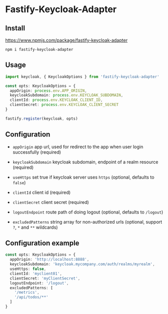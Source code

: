 # Fastify-Keycloak-Adapter

## Install

https://www.npmjs.com/package/fastify-keycloak-adapter

```
npm i fastify-keycloak-adapter
```

## Usage

```typescript
import keycloak, { KeycloakOptions } from 'fastify-keycloak-adapter'

const opts: KeycloakOptions = {
  appOrigin: process.env.APP_ORIGIN,
  keycloakSubdomain: process.env.KEYCLOAK_SUBDOMAIN,
  clientId: process.env.KEYCLOAK_CLIENT_ID,
  clientSecret: process.env.KEYCLOAK_CLIENT_SECRET
}

fastify.register(keycloak, opts)
```

## Configuration

- `appOrigin` app url, used for redirect to the app when user login successfully (required)

- `keycloakSubdomain` keycloak subdomain, endpoint of a realm resource (required)

- `useHttps` set true if keycloak server uses `https` (optional, defaults to `false`)

- `clientId` client id (required)

- `clientSecret` client secret (required)

- `logoutEndpoint` route path of doing logout (optional, defaults to `/logout`)

- `excludedPatterns` string array for non-authorized urls (optional, support  `?`, `*` and `**` wildcards)

## Configuration example

```typescript
const opts: KeycloakOptions = {
  appOrigin: 'http://localhost:8888',
  keycloakSubdomain: 'keycloak.mycompany.com/auth/realms/myrealm',
  useHttps: false,
  clientId: 'myclient01',
  clientSecret: 'myClientSecret',
  logoutEndpoint: '/logout',
  excludedPatterns: [
    '/metrics',
    '/api/todos/**'
  ]
}
```